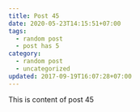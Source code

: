 ```yaml
---
title: Post 45
date: 2020-05-23T14:15:51+07:00
tags:
  - random post
  - post has 5
category:
  - random post
  - uncategorized
updated: 2017-09-19T16:07:28+07:00
---
```

This is content of post 45